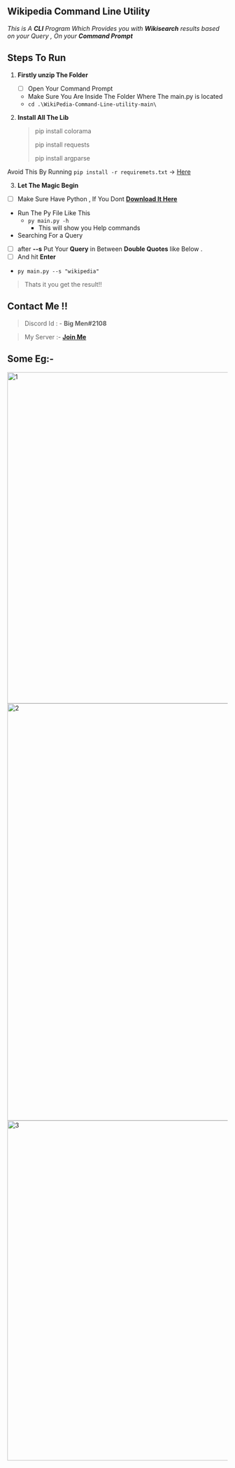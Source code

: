 ## **Wikipedia Command Line Utility**

*This is A **CLI** Program Which Provides you with **Wikisearch** results based on your Query , On your **Command Prompt***

 

## Steps To Run

 1. **Firstly unzip The Folder**

	 
	 - [ ] Open Your Command Prompt 
	 - Make Sure You Are Inside The Folder Where The main.py is located 
	 - `cd .\WikiPedia-Command-Line-utility-main\` 
 2. **Install All The Lib**

	 >pip install colorama
	 >
	 >pip install requests
	 >
	 >pip install argparse
	 >

  Avoid This By Running `pip install -r requiremets.txt` -> [Here](https://github.com/DHRUV-CODER/WikiPedia-Command-Line-utility/blob/main/requiremets.txt)

 3. **Let The Magic Begin**
 
 - [ ] Make Sure Have Python , If You Dont **[Download It Here](https://www.python.org/downloads/)**


 - Run The Py File Like This 
    - `py main.py -h`
      - This will show you Help commands
- Searching For a Query
    
 - [ ] after **--s**  Put Your **Query** in Between **Double Quotes** like Below .
 - [ ] And hit **Enter**
  - `py main.py --s "wikipedia"`
 
 

> Thats it you get the result!!




## Contact Me !!

> Discord Id : - **Big Men#2108**
> 

> My Server :- **[Join Me](https://discord.gg/j2NeBaCWYy)**

   

## Some Eg:-

<img width="756" alt="1" src="https://user-images.githubusercontent.com/60794694/113592367-b80d8f80-963d-11eb-87d6-6c2b82b3287d.PNG">

<img width="952" alt="2" src="https://user-images.githubusercontent.com/60794694/113592468-de332f80-963d-11eb-9f4d-015fdded3fa5.PNG">

<img width="776" alt="3" src="https://user-images.githubusercontent.com/60794694/113592532-f73be080-963d-11eb-9af4-0a67036a4640.PNG">



